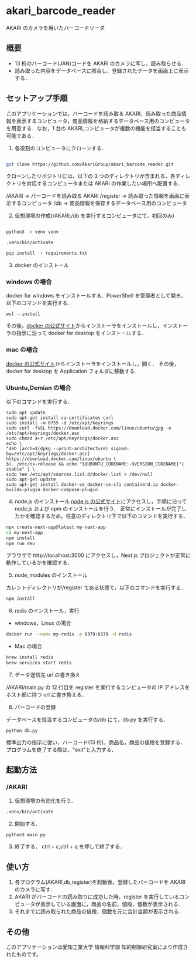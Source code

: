# akari_barcode_reader

AKARI のカメラを用いたバーコードリーダ

## 概要

- 13 桁のバーコード(JAN)コードを AKARI のカメラに写し，読み取らせる．
- 読み取った内容をデータベースに照会し，登録されたデータを画面上に表示する．

## セットアップ手順

このアプリケーションでは，バーコードを読み取る AKARI，読み取った商品情報を表示するコンピュータ，商品情報を格納するデータベース用のコンピュータを用意する．なお，1 台の AKARI,コンピュータが複数の機能を担当することも可能である．

1. 各役割のコンピュータにクローンする．

```bash

git clone https://github.com/AkariGroup/akari_barcode_reader.git

```

クローンしたリポジトリには、以下の 3 つのディレクトリが含まれる．各ディレクトリを対応するコンピュータまたは AKARI の作業したい場所へ配置する．

/AKARI → バーコードを読み取る AKARI
/register → 読み取った情報を画面に表示するコンピュータ
/db → 商品情報を保存するデータベース用のコンピュータ

2. 仮想環境の作成(/AKARI,/db を実行するコンピュータにて，初回のみ)

```bash

python3 -m venv venv

.venv/bin/activate

pip install -r requirements.txt

```

3. docker のインストール

### windows の場合

docker for windows をインストールする．PowerShell を管理者として開き，以下のコマンドを実行する．

```
wsl --install
```

その後，[docker の公式サイト](https://www.docker.com/)からインストーラをインストールし，インストーラの指示に沿って docker for desktop をインストールする．

### mac の場合

[docker の公式サイト](https://www.docker.com/)からインストーラをインストールし，開く．
その後，docker for desktop を Application フォルダに移動する．

### Ubuntu,Demian の場合

以下のコマンドを実行する．

```
sudo apt update
sudo apt-get install ca-certificates curl
sudo install -m 0755 -d /etc/apt/keyrings
sudo curl -fsSL https://download.docker.com/linux/ubuntu/gpg -o /etc/apt/keyrings/docker.asc
sudo chmod a+r /etc/apt/keyrings/docker.asc
echo \
"deb [arch=$(dpkg --print-architecture) signed-by=/etc/apt/keyrings/docker.asc] https://download.docker.com/linux/ubuntu \
$(. /etc/os-release && echo "${UBUNTU_CODENAME:-$VERSION_CODENAME}") stable" | \
sudo tee /etc/apt/sources.list.d/docker.list > /dev/null
sudo apt-get update
sudo apt-get install docker-ce docker-ce-cli containerd.io docker-buildx-plugin docker-compose-plugin
```

4. node.js のインストール
   [node.js の公式サイト](https://nodejs.org/ja/)にアクセスし，手順に沿って node.js および npm のインストールを行う．
   正常にインストールが完了したかを確認するため，任意のディレクトリ下で以下のコマンドを実行する．

```bash
npx create-next-app@latest my-next-app
cd my-next-app
npm install
npm run dev
```

ブラウザで http://localhost:3000 にアクセスし，Next.js プロジェクトが正常に動作しているかを確認する．

5. node_modules のインストール

カレントディレクトリが/register である状態で，以下のコマンドを実行する．

```bash
npm install
```

6. redis のインストール，実行

- windows，Linux の場合

```bash
docker run --name my-redis -p 6379:6379 -d redis
```

- Mac の場合

```bash
brew install redis
brew services start redis
```

7. データ送信先 url の書き換え

/AKARI/main.py の 12 行目を register を実行するコンピュータの IP アドレスをホスト部に持つ url に書き換える．

8. バーコードの登録

データベースを担当するコンピュータの/db にて，db.py を実行する．

```
python db.py
```

標準出力の指示に従い，バーコード(13 桁)，商品名，商品の値段を登録する．プログラムを終了する際は，"exit"と入力する．

## 起動方法

### /AKARI

1. 仮想環境の有効化を行う．

```bash
.venv/bin/activate
```

2. 開始する．

```bash
python3 main.py
```

3. 終了する．
   ctrl + c,ctrl + q を押して終了する．

## 使い方

1. 各プログラム(AKARI,db,register)を起動後，登録したバーコードを AKARI のカメラに写す．
2. AKARI がバーコードの読み取りに成功した時，register を実行しているコンピュータが表示している画面に，商品の名前，値段，個数が表示される．
3. それまでに読み取られた商品の値段，個数を元に合計金額が表示される．

## その他

このアプリケーションは愛知工業大学 情報科学部 知的制御研究室により作成されたものです。

